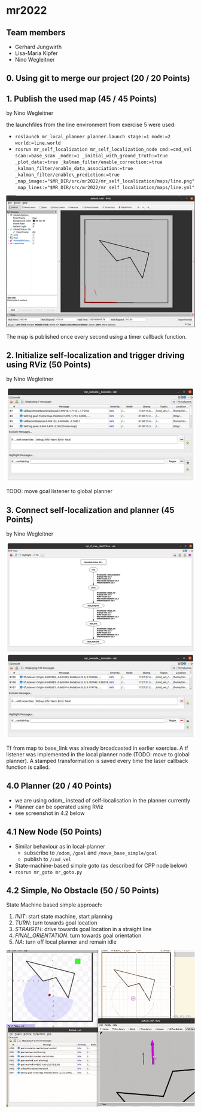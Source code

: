 # mr2022

## Team members

* Gerhard Jungwirth
* Lisa-Maria Kipfer
* Nino Wegleitner

## 0. Using git to merge our project (20 / 20 Points)

## 1. Publish the used map (45 / 45 Points)
by Nino Wegleitner

the launchfiles from the line environment from exercise 5 were used:
* `roslaunch mr_local_planner planner.launch stage:=1 mode:=2 world:=line.world`
* `rosrun mr_self_localization mr_self_localization_node cmd:=cmd_vel scan:=base_scan _mode:=1 _initial_with_ground_truth:=true _plot_data:=true _kalman_filter/enable_correction:=true _kalman_filter/enable_data_association:=true _kalman_filter/enable\_prediction:=true _map_image:="$MR_DIR/src/mr2022/mr_self_localization/maps/line.png" _map_lines:="$MR_DIR/src/mr2022/mr_self_localization/maps/line.yml"`

![](img/map_rviz.png)

The map is published once every second using a timer callback function. 

## 2. Initialize self-localization and trigger driving using RViz (50 Points)
by Nino Wegleitner

![](img/debug_msg.png)

TODO: move goal listener to global planner

## 3. Connect self-localization and planner (45 Points)
by Nino Wegleitner

![](img/rqt_tf_tree.png)
![](img/tflistener.png)

Tf from map to base_link was already broadcasted in earlier exercise. A tf listener was implemented in the local planner node (TODO: move to global planner). A stamped transformation is saved every time the laser callback function is called.

## 4.0 Planner (20 / 40 Points)

* we are using odom_ instead of self-localisation in the planner currently
* Planner can be operated using RViz
* see screenshot in 4.2 below

## 4.1 New Node (50 Points)

* Similar behaviour as in local-planner
    * subscribe to `/odom`, `/goal` and `/move_base_simple/goal`
    * publish to `/cmd_vel`
* State-machine-based simple goto (as described for CPP node below)
* `rosrun mr_goto mr_goto.py`

## 4.2 Simple, No Obstacle (50 / 50 Points)

State Machine based simple approach:

1. *INIT*: start state machine, start planning
2. *TURN*: turn towards goal location
3. *STRAIGTH*: drive towards goal location in a straight line
4. *FINAL_ORIENTATION*: turn towards goal orientation
5. *NA*: turn off local planner and remain idle

![](img/planner_rviz_simple.gif)
